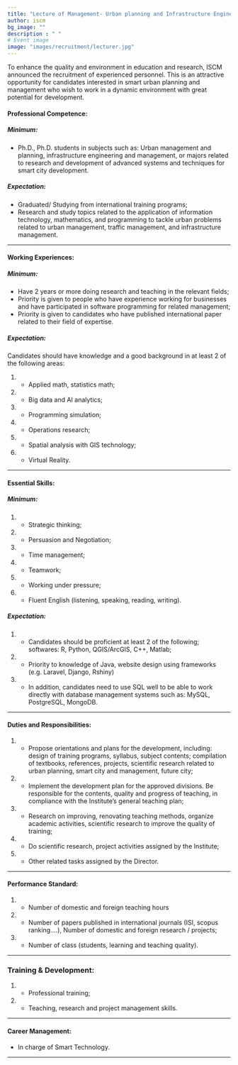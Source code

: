 ```yaml
---
title: "Lecture of Management- Urban planning and Infrastructure Engineering"
author: iscm
bg_image: ""
description : " "
# Event image
image: "images/recruitment/lecturer.jpg"
---
```


To enhance the quality and environment in education and research, ISCM announced the recruitment of experienced personnel. This is an attractive opportunity for candidates interested in smart urban planning and management who wish to work in a dynamic environment with great potential for development.

#### Professional Competence:
##### Minimum:
- Ph.D., Ph.D. students in subjects such as: Urban management and planning, infrastructure engineering and management, or majors related to research and development of advanced systems and techniques for smart city
development.
##### Expectation:
- Graduated/ Studying from international training programs;
- Research and study topics related to the application of information technology, mathematics, and programming to tackle urban problems related to urban management, traffic management, and infrastructure management.
***

#### Working Experiences:
##### Minimum:
- Have 2 years or more doing research and teaching in the relevant fields;
- Priority is given to people who have experience working for businesses and have participated in software programming for related management;
- Priority is given to candidates who have published international paper related to their field of expertise.
##### Expectation:
Candidates should have knowledge and a good background in at least 2 of the following areas:
1. - Applied math, statistics
math;
2. - Big data and AI analytics;
3. - Programming simulation;
4. - Operations research;
5. - Spatial analysis with GIS technology;
6. - Virtual Reality.
***

#### Essential Skills:
##### Minimum:
1. - Strategic thinking;
2. - Persuasion and Negotiation;
3. - Time management;
4. - Teamwork;
5. - Working under pressure;
6. - Fluent English (listening, speaking, reading, writing).
##### Expectation:
1. - Candidates should be proficient at least 2 of the following;
softwares: R, Python, QGIS/ArcGIS, C++, Matlab;
2. - Priority to knowledge of Java, website design using frameworks (e.g. Laravel, Django, Rshiny)
3. - In addition, candidates need to use SQL well to be able to work directly with database management systems such as: MySQL, PostgreSQL, MongoDB.
***

#### Duties and Responsibilities:
1. - Propose orientations and plans for the development, including: design of training programs, syllabus, subject contents; compilation of textbooks, references, projects, scientific research related to urban planning, smart city and management, future city;
2. - Implement the development plan for the approved divisions. Be responsible for the contents, quality and progress of teaching, in compliance with the Institute’s general teaching plan;
3. - Research on improving, renovating teaching methods, organize academic activities, scientific research to improve the quality of training;
4. - Do scientific research, project activities assigned by the Institute;
5. - Other related tasks assigned by the Director.
***

#### Performance Standard:
1. - Number of domestic and foreign teaching hours
2. - Number of papers published in international journals (ISI, scopus ranking....), Number of domestic and foreign research / projects;
3. - Number of class (students, learning and teaching quality).
***
### Training & Development:
1. - Professional training;
2. - Teaching, research and project management skills.
***

#### Career Management:
- In charge of Smart Technology.
***
